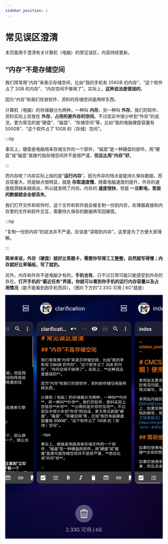 ```yaml
---
sidebar_position: 1
---
```


# 常见误区澄清

本页面用于澄清有关计算机（电脑）的常见误区，内容持续更新。

## “内存”不是存储空间

我们常常用“内存”来表示存储空间，比如“我的手机有 256GB 的内存”、“这个软件占了 2GB 的内存”、“内存空间不够用了”。实际上，**这种说法是错误的**。

因为“内存”和我们存放软件、资料的存储空间是两样东西。

计算机（电脑）的存储器分为两种，一种叫 **内存**，另一种叫 **外存**。我们的软件、资料实际上存放在 **外存**，**占用的是外存的空间**。不过现实中很少听到“外存”的说法，更为常见的是“硬盘”、“磁盘”、“存储空间”等，比如“我的电脑硬盘容量有 500GB”、“这个软件占了 10GB 的（存储）空间”。

:::tip

事实上，硬盘是电脑用来存储文件的一个部件，“磁盘”是一种硬盘的部件。用“硬盘”或“磁盘”直接代指存储空间并不是很严谨，**但总比用“内存”好**。

:::

而内存呢？内存实际上指的是“**运行内存**”。因为外存的特点是能持久保存数据，而且容量大，但是缺点很明显，就是 **存取速度慢**。随着电脑速度的提升，外存的速度瓶颈越来越突出，所以就发明了内存。内存的 **速度很快**，但是 **一旦断电，里面的数据就会全部丢失**。

我们打开文件和软件时，这个文件和软件就会被复制一份到内存，处理器直接和内存里的文件和软件交互，需要持久保存的数据再写回硬盘。

:::tip

“复制一份到内存”的说法并不严谨，应该是“读取到内存”，这里是为了方便大家理解。

:::

**简单来说，外存（硬盘）就好比答题卡，需要你写得工工整整，自然就写得慢；内存就好比草稿纸，写了就扔。**

另外，内存和外存不是电脑才有的，**手机也有**，只不过日常可能只能感受到外存的存在。**打开手机的“最近任务”界面，你就可以看到你手机的运行内存容量以及占用情况**（能不能看到因手机而异）。（图片下方的“2.33G 可用 | 6G”就是）

![“最近任务”页面](./img/phone-memory-usage.jpg)
